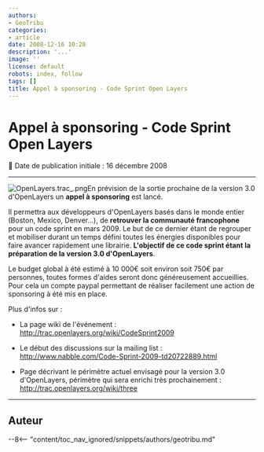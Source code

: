 ```yaml
---
authors:
- GeoTribu
categories:
- article
date: 2008-12-16 10:20
description: '...'
image: ''
license: default
robots: index, follow
tags: []
title: Appel à sponsoring - Code Sprint Open Layers
---
```


# Appel à sponsoring - Code Sprint Open Layers


:calendar: Date de publication initiale : 16 décembre 2008


----

![OpenLayers.trac_.png](/sites/default/files/Tuto/img/Blog/OpenLayers/OpenLayers.trac_.png)En prévision de la sortie prochaine de la version 3.0 d'OpenLayers un **appel à sponsoring** est lancé.


Il permettra aux développeurs d'OpenLayers basés dans le monde entier (Boston, Mexico, Denver...), de **retrouver la communauté francophone** pour un code sprint en mars 2009. Le but de ce dernier étant de regrouper et mobiliser durant un temps défini toutes les énergies disponibles pour faire avancer rapidement une librairie. **L'objectif de ce code sprint étant la préparation de la version 3.0 d'OpenLayers**.


Le budget global à été estimé à 10 000€ soit environ soit 750€ par personnes, toutes formes d'aides seront donc généreusement accueillies. Pour cela un compte paypal permettant de réaliser facilement une action de sponsoring à été mis en place.


Plus d'infos sur :


* La page wiki de l'événement : <http://trac.openlayers.org/wiki/CodeSprint2009>  

* Le début des discussions sur la mailing list : <http://www.nabble.com/Code-Sprint-2009-td20722889.html>  

* Page décrivant le périmètre actuel envisagé pour la version 3.0 d'OpenLayers, périmètre qui sera enrichi très prochainement : <http://trac.openlayers.org/wiki/three>




----

## Auteur

--8<-- "content/toc_nav_ignored/snippets/authors/geotribu.md"
